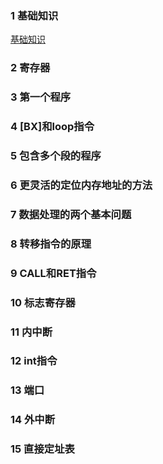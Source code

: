### 1 基础知识  
[基础知识](http://www.cnblogs.com/sxdcgaq8080/p/7894828.html)
### 2 寄存器 

### 3 第一个程序 

### 4 [BX]和loop指令 

### 5 包含多个段的程序 

### 6 更灵活的定位内存地址的方法

### 7 数据处理的两个基本问题 

### 8 转移指令的原理 

### 9 CALL和RET指令 

### 10 标志寄存器 

### 11 内中断 

### 12 int指令 

### 13 端口 

### 14 外中断 

### 15 直接定址表 
